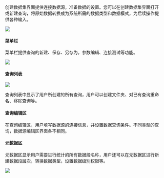 
创建数据集界面提供连接数据源，准备数据的设置。您可以在创建数据集界面打开或新建查询，将原始数据转换成为系统所需的数据类型和数据模式，为后续操作提供各种输入。

![](http://imgcache.tcecqpoc.fsphere.cn/image/mc.qcloudimg.com/static/img/f2031d74f92971e5f6924d15fe9b4938/image.jpg)
#### 菜单栏
菜单栏提供查询的新建、保存、另存为，参数编辑、连接测试等功能。

![](http://imgcache.tcecqpoc.fsphere.cn/image/mc.qcloudimg.com/static/img/dae20686f14c0a45788b398389c83ad1/image.png)

#### 查询列表
![](http://imgcache.tcecqpoc.fsphere.cn/image/mc.qcloudimg.com/static/img/ec840ae6f3012922fe93ada77b7ec349/image.png)

查询列表中显示了用户所创建的所有查询，用户可以创建文件夹、对已有查询重命名、移除查询等。

#### 查询编辑区
在查询编辑区，用户填写数据源的连接信息，并设置数据查询条件。不同类型的查询，数据源编辑区界面各不相同。

#### 元数据区
元数据区显示用户需要进行统计的所有数据段名称，用户还可以在元数据区进行新建数据段层次，转换数据类型，设置数据级别权限等。

![](http://imgcache.tcecqpoc.fsphere.cn/image/mc.qcloudimg.com/static/img/3311c21619146c8c285e186112c7c7bc/image.png)

